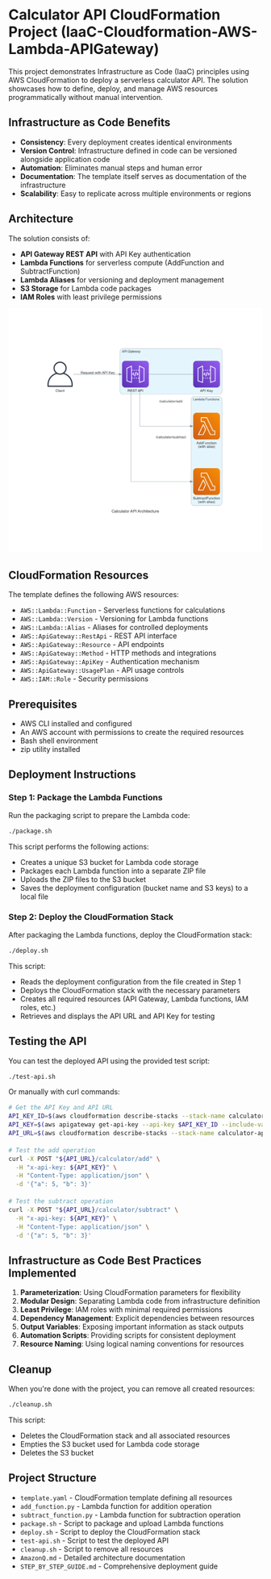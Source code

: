 # Calculator API CloudFormation Project (IaaC-Cloudformation-AWS-Lambda-APIGateway)

This project demonstrates Infrastructure as Code (IaaC) principles using AWS CloudFormation to deploy a serverless calculator API. The solution showcases how to define, deploy, and manage AWS resources programmatically without manual intervention.

## Infrastructure as Code Benefits

- **Consistency**: Every deployment creates identical environments
- **Version Control**: Infrastructure defined in code can be versioned alongside application code
- **Automation**: Eliminates manual steps and human error
- **Documentation**: The template itself serves as documentation of the infrastructure
- **Scalability**: Easy to replicate across multiple environments or regions

## Architecture

The solution consists of:
- **API Gateway REST API** with API Key authentication
- **Lambda Functions** for serverless compute (AddFunction and SubtractFunction)
- **Lambda Aliases** for versioning and deployment management
- **S3 Storage** for Lambda code packages
- **IAM Roles** with least privilege permissions

![Architecture Diagram](./generated-diagrams/calculator-api-architecture.png.png)

## CloudFormation Resources

The template defines the following AWS resources:
- `AWS::Lambda::Function` - Serverless functions for calculations
- `AWS::Lambda::Version` - Versioning for Lambda functions
- `AWS::Lambda::Alias` - Aliases for controlled deployments
- `AWS::ApiGateway::RestApi` - REST API interface
- `AWS::ApiGateway::Resource` - API endpoints
- `AWS::ApiGateway::Method` - HTTP methods and integrations
- `AWS::ApiGateway::ApiKey` - Authentication mechanism
- `AWS::ApiGateway::UsagePlan` - API usage controls
- `AWS::IAM::Role` - Security permissions

## Prerequisites

- AWS CLI installed and configured
- An AWS account with permissions to create the required resources
- Bash shell environment
- zip utility installed

## Deployment Instructions

### Step 1: Package the Lambda Functions

Run the packaging script to prepare the Lambda code:

```bash
./package.sh
```

This script performs the following actions:
- Creates a unique S3 bucket for Lambda code storage
- Packages each Lambda function into a separate ZIP file
- Uploads the ZIP files to the S3 bucket
- Saves the deployment configuration (bucket name and S3 keys) to a local file

### Step 2: Deploy the CloudFormation Stack

After packaging the Lambda functions, deploy the CloudFormation stack:

```bash
./deploy.sh
```

This script:
- Reads the deployment configuration from the file created in Step 1
- Deploys the CloudFormation stack with the necessary parameters
- Creates all required resources (API Gateway, Lambda functions, IAM roles, etc.)
- Retrieves and displays the API URL and API Key for testing

## Testing the API

You can test the deployed API using the provided test script:

```bash
./test-api.sh
```

Or manually with curl commands:

```bash
# Get the API Key and API URL
API_KEY_ID=$(aws cloudformation describe-stacks --stack-name calculator-api --query "Stacks[0].Outputs[?OutputKey=='ApiKeyId'].OutputValue" --output text)
API_KEY=$(aws apigateway get-api-key --api-key $API_KEY_ID --include-value --query "value" --output text)
API_URL=$(aws cloudformation describe-stacks --stack-name calculator-api --query "Stacks[0].Outputs[?OutputKey=='ApiUrl'].OutputValue" --output text)

# Test the add operation
curl -X POST "${API_URL}/calculator/add" \
  -H "x-api-key: ${API_KEY}" \
  -H "Content-Type: application/json" \
  -d '{"a": 5, "b": 3}'

# Test the subtract operation
curl -X POST "${API_URL}/calculator/subtract" \
  -H "x-api-key: ${API_KEY}" \
  -H "Content-Type: application/json" \
  -d '{"a": 5, "b": 3}'
```

## Infrastructure as Code Best Practices Implemented

1. **Parameterization**: Using CloudFormation parameters for flexibility
2. **Modular Design**: Separating Lambda code from infrastructure definition
3. **Least Privilege**: IAM roles with minimal required permissions
4. **Dependency Management**: Explicit dependencies between resources
5. **Output Variables**: Exposing important information as stack outputs
6. **Automation Scripts**: Providing scripts for consistent deployment
7. **Resource Naming**: Using logical naming conventions for resources

## Cleanup

When you're done with the project, you can remove all created resources:

```bash
./cleanup.sh
```

This script:
- Deletes the CloudFormation stack and all associated resources
- Empties the S3 bucket used for Lambda code storage
- Deletes the S3 bucket

## Project Structure

- `template.yaml` - CloudFormation template defining all resources
- `add_function.py` - Lambda function for addition operation
- `subtract_function.py` - Lambda function for subtraction operation
- `package.sh` - Script to package and upload Lambda functions
- `deploy.sh` - Script to deploy the CloudFormation stack
- `test-api.sh` - Script to test the deployed API
- `cleanup.sh` - Script to remove all resources
- `AmazonQ.md` - Detailed architecture documentation
- `STEP_BY_STEP_GUIDE.md` - Comprehensive deployment guide
